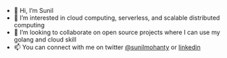 - 👋 Hi, I’m Sunil
- 👀 I’m interested in cloud computing, serverless, and scalable distributed computing
- 💞️ I’m looking to collaborate on open source projects where I can use my golang and cloud skill
- 📫 You can connect with me on twitter [@sunilmohanty](https://twitter.com/sunilmohanty) or [linkedin](https://www.linkedin.com/in/sunilmohanty/)

<!---
sunilkumarmohanty/sunilkumarmohanty is a ✨ special ✨ repository because its `README.md` (this file) appears on your GitHub profile.
You can click the Preview link to take a look at your changes.
--->
